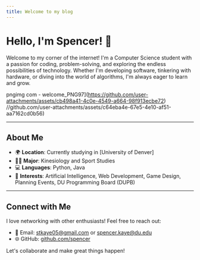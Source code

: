 ```yaml
---
title: Welcome to my blog
---
```



# Hello, I'm Spencer! 👋

Welcome to my corner of the internet! I'm a Computer Science student with a passion for coding, problem-solving, and exploring the endless possibilities of technology. Whether I'm developing software, tinkering with hardware, or diving into the world of algorithms, I'm always eager to learn and grow.

pngimg com - welcome_PNG97](https://github.com/user-attachments/assets/cb498a41-4c0e-4549-a664-98f913ecbe72)
//github.com/user-attachments/assets/c64eba4e-67e5-4e10-af51-aa7162cd0b56)

---

## About Me

- 🌍 **Location**: Currently studying in [University of Denver]
- 👨‍🎓 **Major**: Kinesiology and Sport Studies
- 💻 **Languages**: Python, Java
- 🚀 **Interests**: Artificial Intelligence, Web Development, Game Design, Planning Events, DU Programming Board (DUPB)

---

## Connect with Me

I love networking with other enthusiasts! Feel free to reach out:

- 📧 Email: stkaye05@gmail.com or spencer.kaye@du.edu
- 🌐 GitHub: [github.com/spencer](https://github.com/spencer)

Let's collaborate and make great things happen!
